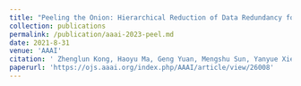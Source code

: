 ```yaml
---
title: "Peeling the Onion: Hierarchical Reduction of Data Redundancy for Efficient Vision Transformer Training"
collection: publications
permalink: /publication/aaai-2023-peel.md
date: 2021-8-31
venue: 'AAAI'
citation: ' Zhenglun Kong, Haoyu Ma, Geng Yuan, Mengshu Sun, Yanyue Xie, Peiyan Dong, Xuan Shen, Hao Tang, Minghai Qin, Tianlong Chen, Xiaolong Ma, Xiaohui Xie, Zhangyang Wang, Yanzhi Wang'
paperurl: 'https://ojs.aaai.org/index.php/AAAI/article/view/26008'
---
```

